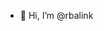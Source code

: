 - 👋 Hi, I’m @rbalink

<!---
rbalink/rbalink is a ✨ special ✨ repository because its `README.md` (this file) appears on your GitHub profile.
You can click the Preview link to take a look at your changes.
--->
